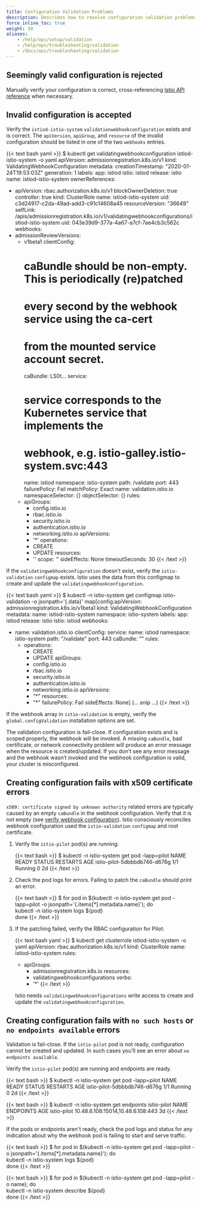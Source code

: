 ```yaml
---
title: Configuration Validation Problems
description: Describes how to resolve configuration validation problems.
force_inline_toc: true
weight: 50
aliases:
    - /help/ops/setup/validation
    - /help/ops/troubleshooting/validation
    - /docs/ops/troubleshooting/validation
---
```


## Seemingly valid configuration is rejected

Manually verify your configuration is correct, cross-referencing
[Istio API reference](/docs/reference/config) when
necessary.

## Invalid configuration is accepted

Verify the `istiod-istio-system` `validationwebhookconfiguration` exists and
is correct. The `apiVersion`, `apiGroup`, and `resource` of the
invalid configuration should be listed in one of the two `webhooks`
entries.

{{< text bash yaml >}}
$ kubectl get validatingwebhookconfiguration istiod-istio-system -o yaml
apiVersion: admissionregistration.k8s.io/v1
kind: ValidatingWebhookConfiguration
metadata:
  creationTimestamp: "2020-01-24T19:53:03Z"
  generation: 1
  labels:
    app: istiod
    istio: istiod
    release: istio
  name: istiod-istio-system
  ownerReferences:
  - apiVersion: rbac.authorization.k8s.io/v1
    blockOwnerDeletion: true
    controller: true
    kind: ClusterRole
    name: istiod-istio-system
    uid: c3d24917-c2da-49ad-add3-c91c14608a45
  resourceVersion: "36649"
  selfLink: /apis/admissionregistration.k8s.io/v1/validatingwebhookconfigurations/istiod-istio-system
  uid: 043e39d9-377a-4a67-a7cf-7ae4cb3c562c
webhooks:
- admissionReviewVersions:
  - v1beta1
  clientConfig:
    # caBundle should be non-empty. This is periodically (re)patched
    # every second by the webhook service using the ca-cert
    # from the mounted service account secret.
    caBundle: LS0t...
    service:
      # service corresponds to the Kubernetes service that implements the
      # webhook, e.g. istio-galley.istio-system.svc:443
      name: istiod
      namespace: istio-system
      path: /validate
      port: 443
  failurePolicy: Fail
  matchPolicy: Exact
  name: validation.istio.io
  namespaceSelector: {}
  objectSelector: {}
  rules:
  - apiGroups:
    - config.istio.io
    - rbac.istio.io
    - security.istio.io
    - authentication.istio.io
    - networking.istio.io
    apiVersions:
    - '*'
    operations:
    - CREATE
    - UPDATE
    resources:
    - '*'
    scope: '*'
  sideEffects: None
  timeoutSeconds: 30
{{< /text >}}

If the `validatingwebhookconfiguration` doesn’t exist, verify the
`istio-validation` `configmap` exists. Istio uses
the data from this configmap to create and update the
`validatingwebhookconfiguration`.

{{< text bash yaml >}}
$ kubectl -n istio-system get configmap istio-validation -o jsonpath='{.data}'
map[config:apiVersion: admissionregistration.k8s.io/v1beta1
kind: ValidatingWebhookConfiguration
metadata:
  name: istiod-istio-system
  namespace: istio-system
  labels:
    app: istiod
    release: istio
    istio: istiod
webhooks:
  - name: validation.istio.io
    clientConfig:
      service:
        name: istiod
        namespace: istio-system
        path: "/validate"
        port: 443
      caBundle: ""
    rules:
      - operations:
        - CREATE
        - UPDATE
        apiGroups:
        - config.istio.io
        - rbac.istio.io
        - security.istio.io
        - authentication.istio.io
        - networking.istio.io
        apiVersions:
        - "*"
        resources:
        - "*"
    failurePolicy: Fail
    sideEffects: None]
      (... snip ...)
{{< /text >}}

If the webhook array in `istio-validation` is empty, verify
the `global.configValidation` installation options are
set.

The validation configuration is fail-close. If
configuration exists and is scoped properly, the webhook will be
invoked. A missing `caBundle`, bad certificate, or network connectivity
problem will produce an error message when the resource is
created/updated. If you don’t see any error message and the webhook
wasn’t invoked and the webhook configuration is valid, your cluster is
misconfigured.

## Creating configuration fails with x509 certificate errors

`x509: certificate signed by unknown authority` related errors are
typically caused by an empty `caBundle` in the webhook
configuration. Verify that it is not empty (see [verify webhook
configuration](#invalid-configuration-is-accepted)). Istio consciously reconciles webhook configuration
used the `istio-validation` `configmap` and root certificate.

1. Verify the `istio-pilot` pod(s) are running:

    {{< text bash >}}
    $  kubectl -n istio-system get pod -lapp=pilot
    NAME                            READY     STATUS    RESTARTS   AGE
    istio-pilot-5dbbbdb746-d676g   1/1       Running   0          2d
    {{< /text >}}

1. Check the pod logs for errors. Failing to patch the
       `caBundle` should print an error.

    {{< text bash >}}
    $ for pod in $(kubectl -n istio-system get pod -lapp=pilot -o jsonpath='{.items[*].metadata.name}'); do \
        kubectl -n istio-system logs ${pod} \
    done
    {{< /text >}}

1. If the patching failed, verify the RBAC configuration for Pilot:

    {{< text bash yaml >}}
    $ kubectl get clusterrole istiod-istio-system -o yaml
    apiVersion: rbac.authorization.k8s.io/v1
    kind: ClusterRole
      name: istiod-istio-system
    rules:
    - apiGroups:
      - admissionregistration.k8s.io
      resources:
      - validatingwebhookconfigurations
      verbs:
      - '*'
    {{< /text >}}

    Istio needs `validatingwebhookconfigurations` write access to
    create and update the `validatingwebhookconfiguration`.

## Creating configuration fails with `no such hosts` or `no endpoints available` errors

Validation is fail-close. If the `istio-pilot` pod is not ready,
configuration cannot be created and updated.  In such cases you’ll see
an error about `no endpoints available`.

Verify the `istio-pilot` pod(s) are running and endpoints are ready.

{{< text bash >}}
$  kubectl -n istio-system get pod -lapp=pilot
NAME                            READY     STATUS    RESTARTS   AGE
istio-pilot-5dbbbdb746-d676g   1/1       Running   0          2d
{{< /text >}}

{{< text bash >}}
$ kubectl -n istio-system get endpoints istio-pilot
NAME           ENDPOINTS                          AGE
istio-pilot   10.48.6.108:15014,10.48.6.108:443   3d
{{< /text >}}

If the pods or endpoints aren't ready, check the pod logs and
status for any indication about why the webhook pod is failing to start
and serve traffic.

{{< text bash >}}
$ for pod in $(kubectl -n istio-system get pod -lapp=pilot -o jsonpath='{.items[*].metadata.name}'); do \
    kubectl -n istio-system logs ${pod} \
done
{{< /text >}}

{{< text bash >}}
$ for pod in $(kubectl -n istio-system get pod -lapp=pilot -o name); do \
    kubectl -n istio-system describe ${pod} \
done
{{< /text >}}
